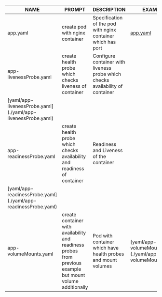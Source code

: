 | **NAME**              | **PROMPT**                     | **DESCRIPTION**                    | **EXAMPLE**                       |
|-----------------------|--------------------------------|------------------------------------|-----------------------------------|
| app.yaml | create pod with nginx container |  Specification of the pod with nginx container which has port | [app.yaml](./yaml/app.yaml) |
| app-livenessProbe.yaml | create health probe which checks liveness of container | Configure container with liveness probe which checks availability of container | 
[yaml/app-livenessProbe.yaml] (./yaml/app-livenessProbe.yaml) |
| app-readinessProbe.yaml | create health probe which checks availability and readiness of container | Readiness and Liveness of the container | 
[yaml/app-readinessProbe.yaml] (./yaml/app-readinessProbe.yaml) |
| app-volumeMounts.yaml | create container with availability and readiness probes from previous example but mount volume additionally | Pod with container which have health probes and mount volumes | [yaml/app-volumeMounts.yaml] (./yaml/app-volumeMounts.yaml) |